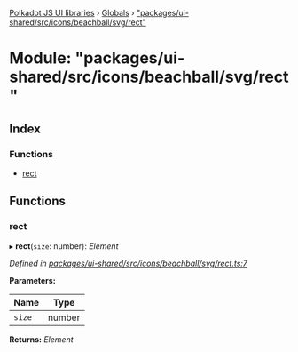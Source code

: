 [Polkadot JS UI libraries](../README.md) › [Globals](../globals.md) › ["packages/ui-shared/src/icons/beachball/svg/rect"](_packages_ui_shared_src_icons_beachball_svg_rect_.md)

# Module: "packages/ui-shared/src/icons/beachball/svg/rect"

## Index

### Functions

* [rect](_packages_ui_shared_src_icons_beachball_svg_rect_.md#rect)

## Functions

###  rect

▸ **rect**(`size`: number): *Element*

*Defined in [packages/ui-shared/src/icons/beachball/svg/rect.ts:7](https://github.com/polkadot-js/ui/blob/fdc310b/packages/ui-shared/src/icons/beachball/svg/rect.ts#L7)*

**Parameters:**

Name | Type |
------ | ------ |
`size` | number |

**Returns:** *Element*

